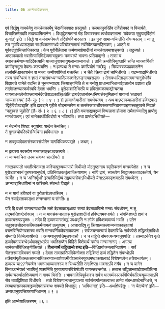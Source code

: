 ```yaml
---
title: 06 आग्नेयाधिकरणम्

---
```


एवं सिद्धेषु नामधेयेषु नामधेयकार्येषु चेदानीमपवादः प्रस्तूयते । कस्मात्पुनरिहैव दर्विहोमपदं न विचार्यते, विचारितमेतदपि तत्प्रख्यमित्यनेन । विध्युद्देशगतानां चेह विचारस्तत्र त्वर्थवादगतानां ‘यदेकया जुहुयाद्दर्विहोमं कुर्यात्’ इति । सिद्धे वा कर्मनामधेयत्वे तद्विशेषविचारस्तत्र । इह पुनः सामान्यचिन्तेति नोपन्यस्तम् । या तु तत्र गुणविध्याशङ्का साऽधिकरणमध्ये परिचोदनामात्रं सर्वमेवैतत्प्रासङ्गिकम् । अष्टमे च पूर्ववदपूर्वचिन्ताधिकारात्। केन पूर्वर्विहितानां कर्मणामाग्रेयादीनां नामधेयत्वमाशङ्क्यते । तदुच्यते । अष्टाकपालो भवतीत्यादिभिर्द्रव्यमात्रयुक्ताः क्रमवत्यो भावनाः प्रतिपाद्यन्ते । तासां च स्थानक्रमेणाग्न्यादिदैवत्यानि याज्यानुवाक्यायुगलान्याम्नायन्ते । तानि क्रमविनियुक्तानि सन्ति मान्त्रवर्णिकीः कर्माङ्गभूता देवताः कल्पयन्ति । न ह्यन्यथा ते मन्त्राः कर्मोपयोगं गच्छेयुः । क्रियास्वरूपप्रकाशनेन तत्संबन्धिप्रकाशनेन वा मन्त्राः कर्मोपयोगितां गच्छन्ति । न चैतैः क्रिया द्रव्यं चाभिधीयते । यदग्न्याद्यभिधीयते तस्य संबन्धित्वं न ज्ञातं तत्रासंबन्ध्यग्न्यादिप्रकाशनेऽनङ्गत्वप्रसङ्गः । तेनावधारिताङ्गत्वमन्त्रानुरोधेनैवं विज्ञायते यानेते वदन्ति ते नूनमग्न्यादयः क्रियाङ्गमिति ते च मन्त्रेषु प्राधान्याभिधानाद्देवतात्वेन प्रज्ञाता इति तदवैलक्षण्यात्कर्मस्वपि देवता भवन्ति । पुरोडाशादिभिरपि च हविरात्मकत्वाद्योग्यतया यागसाधनत्वेनोपप्लवमानेंर्देवतैवाऽऽकाङ्क्षितेति द्रव्यदेवतासंबन्धनिष्पत्तेरनुमितानां यागानां ‘तत्प्रख्यं चान्यशास्त्रम्’ \[जै॰ सू॰ ( १ । ४ । ३ )\]  इत्याग्नेयादीनां नामधेयत्वम् । अथ वाऽष्टाकपालादीनां हविष्ट्वात् ‘द्विर्हविषोऽवद्यति’ इति ह्यवदाने गृहीते चोदनान्तरेण च तत्संस्कारार्थोपस्तरणाभिघारणग्रहणाच्चतुरवत्ते निष्पन्ने ‘चतुरवत्तं जुहोति’ \[तै॰ सं॰ ( २ । ६ । ८ ) ।\]  इति वचनाद्यावद्द्रव्यं निष्पन्नानां होमानां तथैवाग्न्यादिषु प्राप्तेषु नामधेयत्वम्। एवं चानेकार्थविधिदोषो न भविष्यति। तथा प्राप्तेऽभिधीयते—

न चेदन्येन शिष्टाः स्युर्यागाः शब्देन केनचित् ।  
ते गुणाश्चोपदिश्येरन्विधिना ह्यविभागतः ॥  


न तावद्द्रव्यदेवतासंस्कारसंयोगेन यागविधिरुपपद्यते । कथम् ।

न द्रव्यस्य स्वरूपेण मन्त्राकाङ्क्षाऽवकल्पते ।  
न चान्यवाचिना तस्य संबन्धः संप्रतीयते ॥  


नाष्टाकपालो भवतीत्येतावता कश्चित्पुरुषव्यापारो विधीयते योऽनुष्ठानाय स्मृतिकरणं मन्त्रमपेक्षेत । न च पुरोडाशभवनं पुरुषस्यानुष्ठेयं, प्रतिनियतकर्तृत्वात्क्रियाणाम् । नापि द्रव्यं, स्वरूपेण सिद्धात्मकत्वादकर्तव्यं, येन स्मर्येत । न च ‘अग्निर्मूर्धा’ इत्यादिभिर्द्रव्यं तद्व्यापारोवाऽभिधीयते येनाऽऽकाङ्क्षयाऽपि संबध्येरन् । अग्न्याद्यभिधायिनां न कश्चित्तैः संबन्धो विद्यते ।

न च यागो हविष्टवं वा पुरोडाशेऽवधारितम् ।  
येन स्याद्देवताकाङ्क्षा तन्मन्त्राणां च संगतिः ॥  


यदि हि प्रथमं यागत्वमवधार्येत ततो देवताकाङ्क्षायां सत्यां देवतावाचिनो मन्त्राः संबध्येरन्, न तु तद्भवतिशब्देनोक्तम् । न च यागसंबन्धात्प्राक् पुरोडाशादीनां हविष्टवमवधार्यते । संबन्धिशब्दो ह्ययं न द्रव्यस्वरूपप्रयुक्तः । तदेव हि द्रव्यमयागसंबद्धं पयःप्रभृति न लोके हविःशब्दवाच्यं भवति । एतेन चतुरवत्तचोदनाकल्पितकर्मनामत्वं प्रत्युक्तम् । आघारादिषु तु क्रियात्मकत्वान्मन्त्राकाङ्क्षायां वचनविनियोगवशाच्च भवति मान्त्रवर्णिकदेवताकल्पना । सर्वजघन्यश्चायं देवताविधिः सर्वज्येष्ठे तद्धितदेताविधौ संभवति किमित्याश्रीयते । अन्यथानुपपत्तिमूलश्चासौ । न च तद्धिते संभवत्यन्यथानुपपत्तिः । तस्मादनेनैव कृते द्रव्यदेवतासंबन्धेऽर्थवादपुरःसरेण भवतिशब्देन विहिते विशेषार्थं क्रमेण मन्त्राम्नानम् । अगत्या चानेकार्थविधिरङ्गीक्रियते । **विधानार्थे तद्धितान्ते शब्द इति**—विधिप्रयोजनत्वाभिप्रायेण । सर्वं चैतत्तस्मादविभक्तं गम्यते । देवता तावत्प्रातिपदिकेनोक्ता तद्विशिष्टं द्रव्यं तद्धितेन संबन्धोऽपि तत्रैवार्थगृहीतस्तत्सामानाधिकरण्याच्चाशेषात्मीयोपसर्जनयुक्तमष्टाकपालपदं विशेषणत्वेन तत्रैवान्तर्गतम् । द्रव्यस्य चाऽऽग्नेयत्वेन भवनमभाव्यमानस्य न सिध्यतीति तदाक्षिप्ता भावनाऽपि तत्रैव । न च यागेन विनाऽऽग्नेयत्वं भावयितुं शक्यमिति पुरुषव्यापारविशेषोऽपि यागस्तदन्तर्गतः । ततश्च तद्धितान्तपदोपात्तविधिना सर्वमन्यदर्थादाक्षिप्यमाणं न वाक्यं भिनत्ति । भावनाविधिपूर्वकश्च सर्वत्र धात्वर्थकारकविधिर्भवतीत्यश्रूयमाणाऽपि सैव तावद्विशिष्टा विधीयते । ततो विशेषणान्यथानुपपत्त्या सर्वसंसर्गात्मकत्वाच्च तामेव संबन्धशब्देनाभिधत्ते, न त्वव्यापारात्मकत्वाद्द्रव्यदेवतासंबन्धः शक्यते विधातुम् । ‘अविभागत्’ इति—अर्थाक्षेपहेतुः । ‘न चेदन्येन’ इति—अन्यथानुपपत्तिशरणाभिधानम् ॥ ९ ॥

इति आग्नेयाधिकरणम् ॥ ६ ॥
